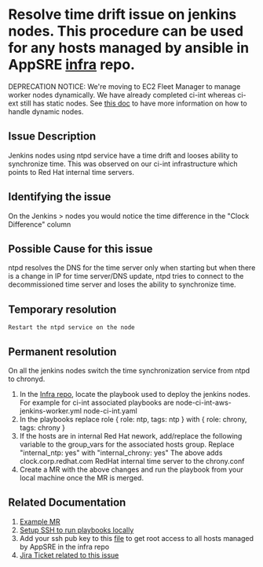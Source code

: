 # Resolve time drift issue on jenkins nodes. This procedure can be used for any hosts managed by ansible in AppSRE [infra](https://gitlab.cee.redhat.com/app-sre/infra/-/tree/master/ansible/playbooks) repo.

DEPRECATION NOTICE: We're moving to EC2 Fleet Manager to manage worker nodes dynamically. We have already completed ci-int whereas ci-ext still has static nodes. See [this doc](/docs/app-sre/jenkins-worker-cicd.md) to have more information on how to handle dynamic nodes.

## Issue Description
Jenkins nodes using ntpd service have a time drift and looses ability to synchronize time.
This was observed on our ci-int infrastructure which points to Red Hat internal time servers.

## Identifying the issue
On the Jenkins > nodes you would notice the time difference in the "Clock Difference" column

## Possible Cause for this issue
ntpd resolves the DNS for the time server only when starting but when there is a change in IP for time server/DNS update, ntpd tries to connect to the decommissioned time server and loses the ability to synchronize time.

## Temporary resolution
    Restart the ntpd service on the node

## Permanent resolution
On all the jenkins nodes switch the time synchronization service from ntpd to chronyd.

1. In the [Infra repo](https://gitlab.cee.redhat.com/app-sre/infra/-/tree/master/ansible/playbooks), locate the playbook used to deploy the jenkins nodes. 
For example for ci-int associated playbooks are
    node-ci-int-aws-jenkins-worker.yml
    node-ci-int.yaml
2. In the playbooks replace role 
    { role: ntp, tags: ntp }
    with
    { role: chrony, tags: chrony }
3. If the hosts are in internal Red Hat nework, add/replace the following variable to the group_vars for the associated hosts group.
Replace "internal_ntp: yes" with "internal_chrony: yes"
The above adds clock.corp.redhat.com RedHat internal time server to the chrony.conf 
4. Create a MR with the above changes and run the playbook from your local machine once the MR is merged.

## Related Documentation
1. [Example MR](https://gitlab.cee.redhat.com/app-sre/infra/-/merge_requests/154)
2. [Setup SSH to run playbooks locally](https://gitlab.cee.redhat.com/app-sre/infra/-/tree/master/ansible#ssh-setup)
3. Add your ssh pub key to this [file](https://gitlab.cee.redhat.com/app-sre/infra/-/blob/master/ansible/hosts/group_vars/all) to get root access to all hosts managed by AppSRE in the infra repo
4. [Jira Ticket related to this issue](https://issues.redhat.com/browse/APPSRE-2420)

